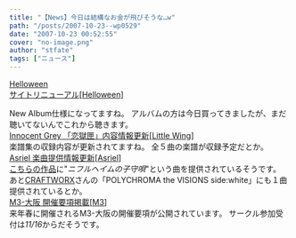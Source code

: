 ```yaml
---
title: "【News】今日は結構なお金が飛びそうな…w"
path: "/posts/2007-10-23--wp0529"
date: "2007-10-23 00:52:55"
cover: "no-image.png"
author: "stfate"
tags: ["ニュース"]
---
```


<style type="text/css">
<!--
p {white-space: pre-wrap};
-->
</style>

<a class="topics" href="http://www.helloween.org/" target="_blank">Helloween サイトリニューアル</a><span class="junre">[<a href="http://www.helloween.org/" target="_blank">Helloween</a>]</span>
<div class="news">New Album仕様になってますね。
アルバムの方は今日買ってきましたが、まだ聴いてないんでこれから聴きます。</div>
<a class="topics" href="http://www.gungnir.co.jp/innocentgrey/" target="_blank">Innocent Grey 「恋獄匣」内容情報更新</a><span class="junre">[<a href="http://www.littlewing.ne.jp/" target="_blank">Little Wing</a>]</span>
<div class="news">楽譜集の収録内容が更新されてますね。
全５曲の楽譜が収録予定だとか。</div>
<a class="topics" href="http://www.asriel.jp/m/" target="_blank">Asriel 楽曲提供情報更新</a><span class="junre">[<a href="http://www.asriel.jp/m/" target="_blank">Asriel</a>]</span>
<div class="news"><a href="http://www.eightmelodies.net/lain/lain.html" target="_blank">こちらの作品</a>に"<em>ニフルヘイムの子守唄</em>"という曲を提供されているそうです。
あと<a href="http://www.craftworx.jp/" target="_blank">CRAFTWORX</a>さんの「POLYCHROMA the VISIONS side:white」にも１曲提供されているとか。</div>
<a class="topics" href="http://www.m3net.jp/" target="_blank">M3-大阪 開催要項掲載</a><span class="junre">[<a href="http://www.m3net.jp/" target="_blank">M3</a>]</span>
<div class="news">来年春に開催されるM3-大阪の開催要項が公開されています。
サークル参加受付は<em>11/16</em>からだそうです。</div>
